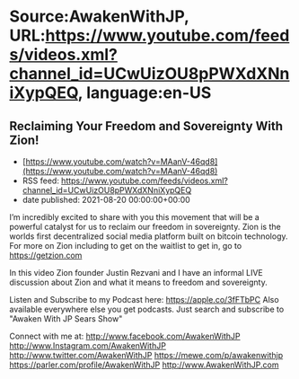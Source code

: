 # Source:AwakenWithJP, URL:https://www.youtube.com/feeds/videos.xml?channel_id=UCwUizOU8pPWXdXNniXypQEQ, language:en-US

## Reclaiming Your Freedom and Sovereignty With Zion!
 - [https://www.youtube.com/watch?v=MAanV-46qd8](https://www.youtube.com/watch?v=MAanV-46qd8)
 - RSS feed: https://www.youtube.com/feeds/videos.xml?channel_id=UCwUizOU8pPWXdXNniXypQEQ
 - date published: 2021-08-20 00:00:00+00:00

I’m incredibly excited to share with you this movement that will be a powerful catalyst for us to reclaim our freedom in sovereignty. Zion is the worlds first decentralized social media platform built on bitcoin technology. For more on Zion including to get on the waitlist to get in, go to https://getzion.com

In this video Zion founder Justin Rezvani and I have an informal LIVE discussion about Zion and what it means to freedom and sovereignty.

Listen and Subscribe to my Podcast here: 
https://apple.co/3fFTbPC
Also available everywhere else you get podcasts. Just search and subscribe to "Awaken With JP Sears Show"

Connect with me at: 
http://www.facebook.com/AwakenWithJP
http://www.Instagram.com/AwakenWithJP
http://www.twitter.com/AwakenWithJP
https://mewe.com/p/awakenwithjp
https://parler.com/profile/AwakenWithJP
http://www.AwakenWithJP.com

